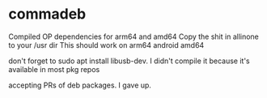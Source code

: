 # commadeb

Compiled OP dependencies for arm64 and amd64
Copy the shit in allinone to your /usr dir
This should work on arm64 android amd64

don't forget to sudo apt install libusb-dev. I didn't compile it because it's available in most pkg repos

accepting PRs of deb packages. I gave up.
